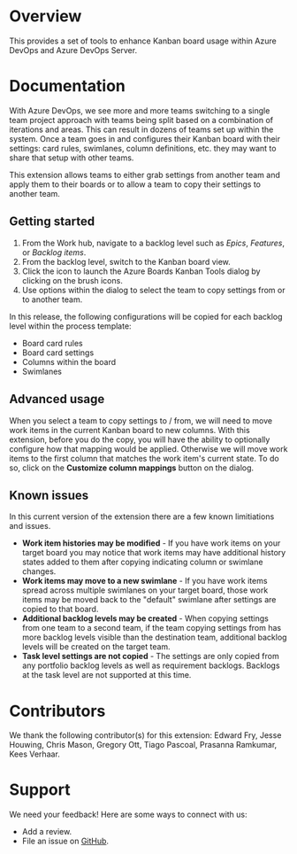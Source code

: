# Overview

This provides a set of tools to enhance Kanban board usage within Azure DevOps and Azure DevOps Server.

# Documentation
With Azure DevOps, we see more and more teams switching to a single team project approach with teams being split based on a combination of iterations and areas. This can result in dozens of teams set up within the system. Once a team goes in and configures their Kanban board with their settings: card rules, swimlanes, column definitions, etc. they may want to share that setup with other teams.

This extension allows teams to either grab settings from another team and apply them to their boards or to allow a team to copy their settings to another team.

## Getting started

1) From the Work hub, navigate to a backlog level such as *Epics*, *Features*, or *Backlog items*.
2) From the backlog level, switch to the Kanban board view.
3) Click the icon to launch the Azure Boards Kanban Tools dialog by clicking on the brush icons.
4) Use options within the dialog to select the team to copy settings from or to another team.

In this release, the following configurations will be copied for each backlog level within the process template:
* Board card rules
* Board card settings
* Columns within the board
* Swimlanes

## Advanced usage

When you select a team to copy settings to / from, we will need to move work items in the current Kanban board to new columns. With this extension, before you do the copy, you will have the ability to optionally configure how that mapping would be applied. Otherwise we will move work items to the first column that matches the work item's current state. To do so, click on the **Customize column mappings** button on the dialog.

## Known issues

In this current version of the extension there are a few known limitiations and issues.
* **Work item histories may be modified** - If you have work items on your target board you may notice that work items may have additional history states added to them after copying indicating column or swimlane changes.
* **Work items may move to a new swimlane** - If you have work items spread across multiple swimlanes on your target board, those work items may be moved back to the "default" swimlane after settings are copied to that board.
* **Additional backlog levels may be created** - When copying settings from one team to a second team, if the team copying settings from has more backlog levels visible than the destination team, additional backlog levels will be created on the target team.
* **Task level settings are not copied** - The settings are only copied from any portfolio backlog levels as well as requirement backlogs. Backlogs at the task level are not supported at this time.

# Contributors

We thank the following contributor(s) for this extension: Edward Fry, Jesse Houwing, Chris Mason, Gregory Ott, Tiago Pascoal, Prasanna Ramkumar, Kees Verhaar.

# Support

We need your feedback! Here are some ways to connect with us:

* Add a review.
* File an issue on [GitHub](https://github.com/ALM-Rangers/azure-boards-kanban-tools/issues).